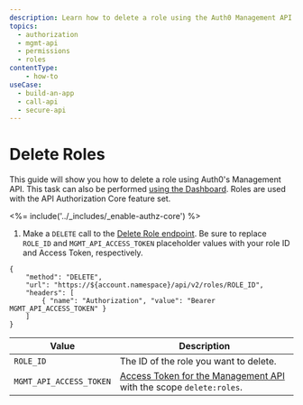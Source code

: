 ```yaml
---
description: Learn how to delete a role using the Auth0 Management API. For use with Auth0's API Authorization Core feature set.
topics:
  - authorization
  - mgmt-api
  - permissions
  - roles
contentType: 
    - how-to
useCase:
  - build-an-app
  - call-api
  - secure-api
---
```

# Delete Roles

This guide will show you how to delete a role using Auth0's Management API. This task can also be performed [using the Dashboard](/authorization/guides/dashboard/delete-roles). Roles are used with the API Authorization Core feature set.

<%= include('../_includes/_enable-authz-core') %>

1. Make a `DELETE` call to the [Delete Role endpoint](/api/management/v2#!/roles/delete_role). Be sure to replace `ROLE_ID` and `MGMT_API_ACCESS_TOKEN` placeholder values with your role ID and Access Token, respectively.

```har
{
	"method": "DELETE",
	"url": "https://${account.namespace}/api/v2/roles/ROLE_ID",
	"headers": [
   		{ "name": "Authorization", "value": "Bearer MGMT_API_ACCESS_TOKEN" }
	]
}
```

| **Value** | **Description** |
| - | - |
| `ROLE_ID` | Τhe ID of the role you want to delete. |
| `MGMT_API_ACCESS_TOKEN`  | [Access Token for the Management API](/api/management/v2/tokens) with the scope `delete:roles`. |
